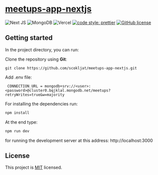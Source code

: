 # [meetups-app-nextjs](https://meetups-app-nextjs-qlby.vercel.app/)

![Next JS](https://img.shields.io/badge/Next-black?style=for-the-badge&logo=next.js&logoColor=white)
![MongoDB](https://img.shields.io/badge/MongoDB-%234ea94b.svg?style=for-the-badge&logo=mongodb&logoColor=white)
![Vercel](https://img.shields.io/badge/Vercel-000000?style=for-the-badge&logo=vercel&logoColor=white)
[![code style: prettier](https://img.shields.io/badge/code_style-prettier-ff69b4.svg?style=flat-square)](https://github.com/prettier/prettier)
[![GitHub license](https://img.shields.io/badge/license-MIT-blue.svg)](https://github.com/scokljat/meetups-app-nextjs/blob/main/LICENSE)

## Getting started

In the project directory, you can run:

Clone the repository using **Git**:

```
git clone https://github.com/scokljat/meetups-app-nextjs.git
```

Add .env file:

```
 CONNECTION_URL = mongodb+srv://<user>:<password>@cluster0.bqjklal.mongodb.net/meetups?retryWrites=true&w=majority
```

For installing the dependencies run:

```bash
npm install
```

At the end type:

```bash
npm run dev
```

for running the development server at this address: http://localhost:3000

## License

This project is [MIT](https://github.com/scokljat/meetups-app-nextjs/blob/main/LICENSE) licensed.
